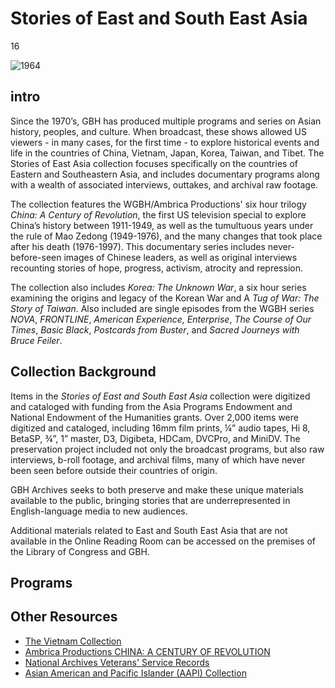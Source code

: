 # Stories of East and South East Asia

16

![]( https://s3.amazonaws.com/openvault.wgbh.org/special_collections/1964/1964.jpg "1964")

## intro

Since the 1970’s, GBH has produced multiple programs and series on Asian history, peoples, and culture. When broadcast, these shows allowed US viewers - in many cases, for the first time - to explore historical events and life in the countries of China, Vietnam, Japan, Korea, Taiwan, and Tibet. The Stories of East Asia collection focuses specifically on the countries of Eastern and Southeastern Asia, and includes documentary programs along with a wealth of associated interviews, outtakes, and archival raw footage.

The collection features the WGBH/Ambrica Productions' six hour trilogy *China: A Century of Revolution*, the first US television special to explore China’s history between 1911-1949, as well as the tumultuous years under the rule of Mao Zedong (1949-1976), and the many changes that took place after his death (1976-1997). This documentary series includes never-before-seen images of Chinese leaders, as well as original interviews recounting stories of hope, progress, activism, atrocity and repression.  

The collection also includes *Korea: The Unknown War*, a six hour series examining the origins and legacy of the Korean War and A *Tug of War: The Story of Taiwan*.  Also included are single episodes from the WGBH series *NOVA*, *FRONTLINE*, *American Experience, Enterprise*, *The Course of Our Times*, *Basic Black*, *Postcards from Buster*, and *Sacred Journeys with Bruce Feiler*. 


## Collection Background

Items in the *Stories of East and South East Asia* collection were digitized and cataloged with funding from the Asia Programs Endowment and National Endowment of the Humanities grants. Over 2,000 items were digitized and cataloged, including 16mm film prints, ¼” audio tapes, Hi 8, BetaSP, ¾”, 1” master, D3, Digibeta, HDCam, DVCPro, and MiniDV. The preservation project included not only the broadcast programs, but also raw interviews, b-roll footage, and archival films, many of which have never been seen before outside their countries of origin. 

GBH Archives seeks to both preserve and make these unique materials available to the public, bringing stories that are underrepresented in English-language media to new audiences.

Additional materials related to East and South East Asia that are not available in the Online Reading Room can be accessed on the premises of the Library of Congress and GBH.

## Programs

[](http://localhost:3000/catalog?f[special_collection_tags][]=asia-programs)

## Other Resources

- [The Vietnam Collection](https://openvault.wgbh.org/collections/vietnam/interviews)
- [Ambrica Productions CHINA: A CENTURY OF REVOLUTION](https://ambrica.com/china-a-century-of-revolution/)
- [National Archives Veterans' Service Records](https://www.archives.gov/veterans)
- [Asian American and Pacific Islander (AAPI) Collection](https://americanarchive.org/special_collections/aapi-collection)
